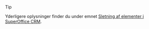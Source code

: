 <!-- markdownlint-disable-file MD041 -->
> [!TIP]
> Yderligere oplysninger finder du under emnet [Sletning af elementer i SuperOffice CRM][1].

<!-- Referenced links -->
[1]: ../basics/deleting-elements.md
